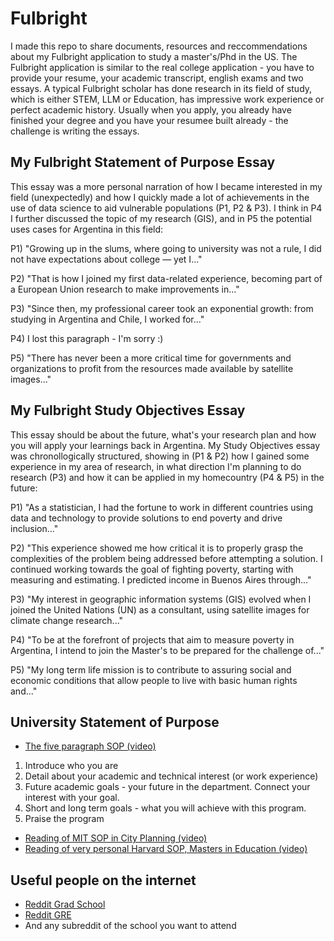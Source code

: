 # Fulbright

I made this repo to share documents, resources and reccommendations about my Fulbright application to study a master's/Phd in the US. The Fulbright application is similar to the real college application - you have to provide your resume, your academic transcript, english exams and two essays. A typical Fulbright scholar has done research in its field of study, which is either STEM, LLM or Education, has impressive work experience or perfect academic history. Usually when you apply, you already have finished your degree and you have your resumee built already - the challenge is writing the essays. 



## My Fulbright Statement of Purpose Essay
This essay was a more personal narration of how I became interested in my field (unexpectedly) and how I quickly made a lot of achievements in the use of data science to aid vulnerable populations (P1, P2 & P3). I think in P4 I further discussed the topic of my research (GIS), and in P5 the potential uses cases for Argentina in this field: 

P1) "Growing up in the slums, where going to university was not a rule, I did not have expectations about college — yet I..."

P2) "That is how I joined my first data-related experience, becoming part of a European Union research to make improvements in..."

P3) "Since then, my professional career took an exponential growth: from studying in Argentina and Chile, I worked for..."

P4) I lost this paragraph - I'm sorry :) 

P5) "There has never been a more critical time for governments and organizations to profit from the resources made available by satellite images..."



## My Fulbright Study Objectives Essay 
This essay should be about the future, what's your research plan and how you will apply your learnings back in Argentina. 
My Study Objectives essay was chronollogically structured, showing in (P1 & P2) how I gained some experience in my area of research, in what direction I'm planning to do research (P3) and how it can be applied in my homecountry (P4 & P5) in the future: 

P1) "As a statistician, I had the fortune to work in different countries using data and technology to provide solutions to end poverty and drive inclusion..."

P2) "This experience showed me how critical it is to properly grasp the complexities of the problem being addressed before attempting a solution. I continued working towards the goal of fighting poverty, starting with measuring and estimating. I predicted income in Buenos Aires through..."

P3) "My interest in geographic information systems (GIS) evolved when I joined the United Nations (UN) as a consultant, using satellite images for climate change research..." 

P4) "To be at the forefront of projects that aim to measure poverty in Argentina, I intend to join the Master's to be prepared for the challenge of..."

P5) "My long term life mission is to contribute to assuring social and economic conditions that allow people to live with basic human rights and..."



## University Statement of Purpose 
- [The five paragraph SOP (video)](https://www.youtube.com/watch?v=Yr1OXIS8cjY)
1. Introduce who you are 
2. Detail about your academic and technical interest (or work experience) 
3. Future academic goals - your future in the department. Connect your interest with your goal. 
4. Short and long term goals - what you will achieve with this program. 
5. Praise the program  

- [Reading of MIT SOP in City Planning (video)](https://www.youtube.com/watch?v=yjhSbp2JWp4)
- [Reading of very personal Harvard SOP, Masters in Education (video)](https://www.youtube.com/watch?v=hFc-MawCIDI)


## Useful people on the internet 
- [Reddit Grad School](https://www.reddit.com/r/GradSchool/)
- [Reddit GRE](https://www.reddit.com/r/GRE/)
- And any subreddit of the school you want to attend
